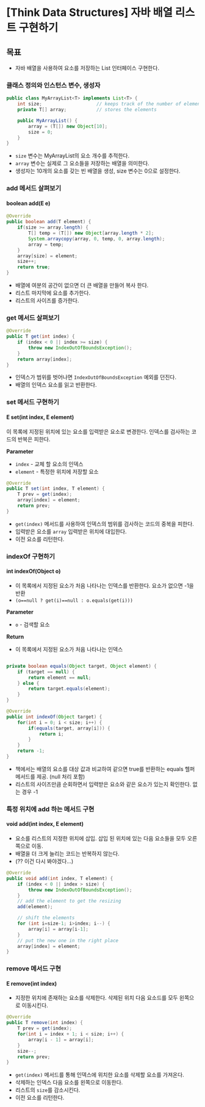 # [Think Data Structures] 자바 배열 리스트 구현하기


## 목표
- 자바 배열을 사용하여 요소를 저장하는 List 인터페이스 구현한다.

### 클래스 정의와 인스턴스 변수, 생성자
```java
public class MyArrayList<T> implements List<T> {
    int size;                    // keeps track of the number of elements
    private T[] array;           // stores the elements

    public MyArrayList() {
        array = (T[]) new Object[10];
        size = 0;
    }
}
```
- `size` 변수는 MyArrayList의 요소 개수를 추적한다.
- `array` 변수는 실제로 그 요소들을 저장하는 배열을 의미한다.
- 생성자는 10개의 요소를 갖는 빈 배열을 생성, size 변수는 0으로 설정한다.

### add 메서드 살펴보기
#### boolean add(E e)
```java
@Override
public boolean add(T element) {
    if(size >= array.length) {
        T[] temp = (T[]) new Object[array.length * 2];
        System.arraycopy(array, 0, temp, 0, array.length);
        array = temp;
    }
    array[size] = element;
    size++;
    return true;
}
```
- 배열에 여분의 공간이 없으면 더 큰 배열을 만들어 복사 한다.
- 리스트 마지막에 요소를 추가한다.
- 리스트의 사이즈를 증가한다.

### get 메서드 살펴보기

```java
@Override
public T get(int index) {
    if (index < 0 || index >= size) {
        throw new IndexOutOfBoundsException();
    }
    return array[index];
}
```
- 인덱스가 범위를 벗어나면 `IndexOutOfBoundsException` 예외를 던진다.
- 배열의 인덱스 요소를 읽고 반환한다.

### set 메서드 구현하기
#### E set(int index, E element)
이 목록에 지정된 위치에 있는 요소를 입력받은 요소로 변경한다. 인덱스를 검사하는 코드의 반복은 피한다.

**Parameter**
- `index` - 교체 할 요소의 인덱스
- `element` - 특정한 위치에 저장할 요소

```java
@Override
public T set(int index, T element) {
    T prev = get(index);
    array[index] = element;
    return prev;
}
```
- `get(index)` 메서드를 사용하여 인덱스의 범위를 검사하는 코드의 중복을 피한다.
- 입력받은 요소를 `array` 입력받은 위치에 대입한다.
- 이전 요소를 리턴한다.

### indexOf 구현하기
#### int indexOf(Object o)
- 이 목록에서 지정된 요소가 처음 나타나는 인덱스를 반환한다. 요소가 없으면 -1을 반환
- `(o==null ? get(i)==null : o.equals(get(i)))`

**Parameter**
- `o` - 검색할 요소

**Return**
- 이 목록에서 지정된 요소가 처음 나타나는 인덱스


```java

private boolean equals(Object target, Object element) {
    if (target == null) {
        return element == null;
    } else {
        return target.equals(element);
    }
}

@Override
public int indexOf(Object target) {
    for(int i = 0; i < size; i++) {
        if(equals(target, array[i])) {
            return i;
        }
    }
    return -1;
}
```
- 책에서는 배열의 요소를 대상 값과 비교하여 같으면 true를 반환하는 equals 헬퍼 메서드를 제공. (null 처리 포함)
- 리스트의 사이즈만큼 순회하면서 입력받은 요소와 같은 요소가 있는지 확인한다. 없는 경우 -1

### 특정 위치에 add 하는 메서드 구현
#### void add(int index, E element)
- 요소를 리스트의 지정한 위치에 삽입. 삽입 된 위치에 있는 다음 요소들을 모두 오른쪽으로 이동. 
- 배열을 더 크게 늘리는 코드는 반복하지 않는다.
- (?? 이건 다시 봐야겠다...)
```java
@Override
public void add(int index, T element) {
    if (index < 0 || index > size) {
        throw new IndexOutOfBoundsException();
    }
    // add the element to get the resizing
    add(element);

    // shift the elements
    for (int i=size-1; i>index; i--) {
        array[i] = array[i-1];
    }
    // put the new one in the right place
    array[index] = element;
}
```

### remove 메서드 구현
#### E remove(int index)
- 지정한 위치에 존재하는 요소를 삭제한다. 삭제된 위치 다음 요소드를 모두 왼쪽으로 이동시킨다.

```java
@Override
public T remove(int index) {
    T prev = get(index);
    for(int i = index + 1; i < size; i++) {
        array[i - 1] = array[i];
    }
    size--;
    return prev;
}
```

- `get(index)` 메서드를 통해 인덱스에 위치한 요소를 삭제할 요소를 가져온다.
- 삭제하는 인덱스 다음 요소를 왼쪽으로 이동한다.
- 리스트의 `size`를 감소시킨다.
- 이전 요소를 리턴한다. 




